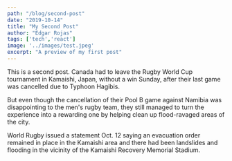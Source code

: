 ```yaml
---
path: "/blog/second-post"
date: "2019-10-14"
title: "My Second Post"
author: "Edgar Rojas"
tags: ['tech','react']
image: '../images/test.jpeg'
excerpt: "A preview of my first post"
---
```

This is a second post.
Canada had to leave the Rugby World Cup tournament in Kamaishi, Japan, without a win Sunday, after their last game was cancelled due to Typhoon Hagibis.

But even though the cancellation of their Pool B game against Namibia was disappointing to the men's rugby team, they still managed to turn the experience into a rewarding one by helping clean up flood-ravaged areas of the city. 

World Rugby issued a statement Oct. 12 saying an evacuation order remained in place in the Kamaishi area and there had been landslides and flooding in the vicinity of the Kamaishi Recovery Memorial Stadium. 